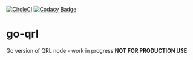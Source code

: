 [![CircleCI](https://circleci.com/gh/theQRL/go-qrl.svg?style=shield)](https://circleci.com/gh/theQRL/go-qrl)
[![Codacy Badge](https://api.codacy.com/project/badge/Grade/46d5220277074dc59bb05a15567ec5c5)](https://www.codacy.com/app/qrl/go-qrl?utm_source=github.com&amp;utm_medium=referral&amp;utm_content=theQRL/go-qrl&amp;utm_campaign=Badge_Grade)
# go-qrl
Go version of QRL node - work in progress **NOT FOR PRODUCTION USE**

